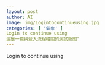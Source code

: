 ```yaml
---
layout: post
author: AI
image: img/Logintocontinueusing.jpg
categories: [ '氣象' ]
Login to continue using
這是一篇與登入流程相關的測試新聞"
---
```

Login to continue using
